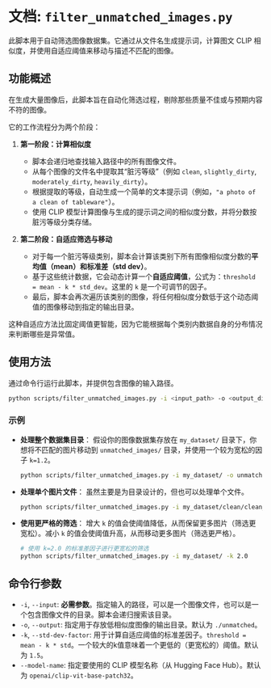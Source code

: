 # 文档: `filter_unmatched_images.py`

此脚本用于自动筛选图像数据集。它通过从文件名生成提示词，计算图文 CLIP 相似度，并使用自适应阈值来移动与描述不匹配的图像。

## 功能概述

在生成大量图像后，此脚本旨在自动化筛选过程，剔除那些质量不佳或与预期内容不符的图像。

它的工作流程分为两个阶段：

1.  **第一阶段：计算相似度**
    *   脚本会递归地查找输入路径中的所有图像文件。
    *   从每个图像的文件名中提取其“脏污等级”（例如 `clean`, `slightly_dirty`, `moderately_dirty`, `heavily_dirty`）。
    *   根据提取的等级，自动生成一个简单的文本提示词（例如，`"a photo of a clean of tableware"`）。
    *   使用 CLIP 模型计算图像与生成的提示词之间的相似度分数，并将分数按脏污等级分类存储。

2.  **第二阶段：自适应筛选与移动**
    *   对于每一个脏污等级类别，脚本会计算该类别下所有图像相似度分数的**平均值（mean）**和**标准差（std dev）**。
    *   基于这些统计数据，它会动态计算一个**自适应阈值**，公式为：`threshold = mean - k * std_dev`。这里的 `k` 是一个可调节的因子。
    *   最后，脚本会再次遍历该类别的图像，将任何相似度分数低于这个动态阈值的图像移动到指定的输出目录。

这种自适应方法比固定阈值更智能，因为它能根据每个类别内数据自身的分布情况来判断哪些是异常值。

## 使用方法

通过命令行运行此脚本，并提供包含图像的输入路径。

```bash
python scripts/filter_unmatched_images.py -i <input_path> -o <output_directory> -k <std_dev_factor>
```

### 示例

*   **处理整个数据集目录**：
    假设你的图像数据集存放在 `my_dataset/` 目录下，你想将不匹配的图片移动到 `unmatched_images/` 目录，并使用一个较为宽松的因子 `k=1.2`。

    ```bash
    python scripts/filter_unmatched_images.py -i my_dataset/ -o unmatched_images/ -k 1.2
    ```

*   **处理单个图片文件**：
    虽然主要是为目录设计的，但也可以处理单个文件。

    ```bash
    python scripts/filter_unmatched_images.py -i my_dataset/clean/clean_001.png
    ```

*   **使用更严格的筛选**：
    增大 `k` 的值会使阈值降低，从而保留更多图片（筛选更宽松）。减小 `k` 的值会使阈值升高，从而移动更多图片（筛选更严格）。

    ```bash
    # 使用 k=2.0 的标准差因子进行更宽松的筛选
    python scripts/filter_unmatched_images.py -i my_dataset/ -k 2.0
    ```

## 命令行参数

*   `-i`, `--input`: **必需参数**。指定输入的路径，可以是一个图像文件，也可以是一个包含图像文件的目录。脚本会递归搜索该目录。
*   `-o`, `--output`: 指定用于存放低相似度图像的输出目录。默认为 `./unmatched`。
*   `-k`, `--std-dev-factor`: 用于计算自适应阈值的标准差因子。`threshold = mean - k * std`。一个较大的k值意味着一个更低的（更宽松的）阈值。默认为 `1.5`。
*   `--model-name`: 指定要使用的 CLIP 模型名称（从 Hugging Face Hub）。默认为 `openai/clip-vit-base-patch32`。
